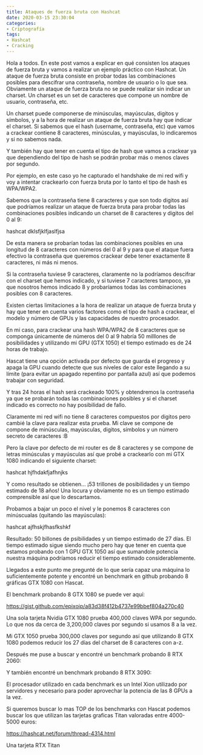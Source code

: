 ```yaml
---
title: Ataques de fuerza bruta con Hashcat
date: 2020-03-15 23:30:04
categories:
- Criptografía
tags:
- Hashcat
- Cracking
---
```


Hola a todos. En este post vamos a explicar en qué consisten los ataques de fuerza bruta y vamos a realizar un ejemplo práctico con Hashcat. Un ataque de fuerza bruta consiste en probar todas las combinaciones posibles para descifrar una contraseña, nombre de usuario o lo que sea. Obviamente un ataque de fuerza bruta no se puede realizar sin indicar un charset. Un charset es un set de caracteres que compone un nombre de usuario, contraseña, etc.


Un charset puede componerse de minúsculas, mayúsculas, digitos y símbolos, y a la hora de realizar un ataque de fuerza bruta hay que indicar el charset. Si sabemos que el hash (username, contraseña, etc) que vamos a crackear contiene 8 caracteres, minúsculas, y mayúsculas, lo indicaremos y si no sabemos nada.

Y también hay que tener en cuenta el tipo de hash que vamos a crackear ya que dependiendo del tipo de hash se podrán probar más o menos claves por segundo.

Por ejemplo, en este caso yo he capturado el handshake de mi red wifi y voy a intentar crackearlo con fuerza bruta por lo tanto el tipo de hash es WPA/WPA2.

Sabemos que la contraseña tiene 8 caracteres y que son todo digitos así que podríamos realizar un ataque de fuerza bruta para probar todas las combinaciones posibles indicando un charset de 8 caracteres y digitos del 0 al 9:

hashcat dklsfjklfjaslfjsa

De esta manera se probarían todas las combinaciones posibles en una longitud de 8 caracteres con números del 0 al 9 y para que el ataque fuera efectivo la contraseña que queremos crackear debe tener exactamente 8 caracteres, ni más ni menos.

Si la contraseña tuviese 9 caracteres, claramente no la podríamos descifrar con el charset que hemos indicado, y si tuviese 7 caracteres tampoco, ya que nosotros hemos indicado 8 y probaríamos todas las combinaciones posibles con 8 caracteres.

Existen ciertas limitaciones a la hora de realizar un ataque de fuerza bruta y hay que tener en cuenta varios factores como el tipo de hash a crackear, el modelo y número de GPUs y las capacidades de nuestro procesador. 

En mi caso, para crackear una hash WPA/WPA2 de 8 caracteres que se componga únicamente de números del 0 al 9 habría 50 milllones de posibilidades y utilizando mi GPU (GTX 1050) el tiempo estimado es de 24 horas de trabajo.

Hascat tiene una opción activada por defecto que guarda el progreso y apaga la GPU cuando detecte que sus niveles de calor este llegando a su límite (para evitar un apagado repentino por pantalla azul) así que podemos trabajar con seguridad.

Y tras 24 horas el hash será crackeado 100% y obtendremos la contraseña ya que se probarán todas las combinaciones posibles y si el charset indicado es correcto no hay posibilidad de fallo.

Claramente mi red wifi no tiene 8 caracteres compuestos por digitos pero cambié la clave para realizar esta prueba. Mi clave se compone de compone de minúsculas, mayúsculas, digitos, símbolos y un número secreto de caracteres :B

Pero la clave por defecto de mi router es de 8 caracteres y se compone de letras minúsculas y mayúsculas así que probé a crackearlo con mi GTX 1080 indicando el siguiente charset:

hashcat hjfhdakfjafhnjks

Y como resultado se obtienen... ¡53 trillones de posibilidades y un tiempo estimado de 18 años! Una locura y obviamente no es un tiempo estimado comprensible así que lo descartamos.

Probamos a bajar un poco el nivel y le ponemos 8 caracteres con minúscualas (quitando las mayúsculas):

hashcat ajfhskjfhasfkshkf

Resultado: 50 billones de psibilidades y un tiempo estimado de 27 días. El tiempo estimado sigue siendo mucho pero hay que tener en cuenta que estamos probando con 1 GPU GTX 1050 así que sumandole potencia nuestra máquina podríamos reducir el tiempo estimado considerablemente.

Llegados a este punto me pregunté de lo que sería capaz una máquina lo suficientemente potente y encontré un benchmark en github probando 8 gráficas GTX 1080 con Hascat.

El benchmark probando 8 GTX 1080 se puede ver aquí: 

https://gist.github.com/epixoip/a83d38f412b4737e99bbef804a270c40

Una sola tarjeta Nvidia GTX 1080 prueba 400,000 claves WPA por segundo. Lo que nos da cerca de 3,200,000 claves por segundo si usamos 8 a la vez.

Mi GTX 1050 prueba 300,000 claves por segundo así que utilizando 8 GTX 1080 podemos reducir los 27 días del charset de 8 caracteres con a-z.

Después me puse a buscar y encontré un benchmark probando 8 RTX 2060:

Y también encontré un benchmark probando 8 RTX 3090:

El procesador utilizado en cada benchmark es un Intel Xion utilizado por servidores y necesario para poder aprovechar la potencia de las 8 GPUs a la vez.

Si queremos buscar lo mas TOP de los benchmarks con Hascat podemos buscar los que utilizan las tarjetas graficas Titan valoradas entre 4000-5000 euros:

https://hashcat.net/forum/thread-4314.html

Una tarjeta RTX Titan 
